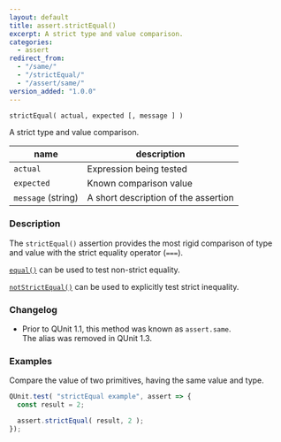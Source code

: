```yaml
---
layout: default
title: assert.strictEqual()
excerpt: A strict type and value comparison.
categories:
  - assert
redirect_from:
  - "/same/"
  - "/strictEqual/"
  - "/assert/same/"
version_added: "1.0.0"
---
```


`strictEqual( actual, expected [, message ] )`

A strict type and value comparison.

| name | description |
|------|-------------|
| `actual` | Expression being tested |
| `expected` | Known comparison value |
| `message` (string) | A short description of the assertion |

### Description

The `strictEqual()` assertion provides the most rigid comparison of type and value with the strict equality operator (`===`).

[`equal()`](./equal.md) can be used to test non-strict equality.

[`notStrictEqual()`](./notStrictEqual.md) can be used to explicitly test strict inequality.

### Changelog

* Prior to QUnit 1.1, this method was known as `assert.same`.<br>The alias was removed in QUnit 1.3.

### Examples

Compare the value of two primitives, having the same value and type.

```js
QUnit.test( "strictEqual example", assert => {
  const result = 2;

  assert.strictEqual( result, 2 );
});
```

